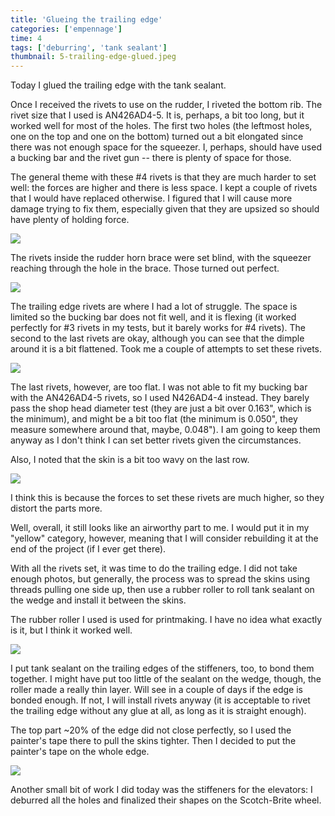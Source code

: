 ```yaml
---
title: 'Glueing the trailing edge'
categories: ['empennage']
time: 4
tags: ['deburring', 'tank sealant']
thumbnail: 5-trailing-edge-glued.jpeg
---
```


Today I glued the trailing edge with the tank sealant.

<!-- more -->

Once I received the rivets to use on the rudder, I riveted the bottom rib. The rivet size that I used is AN426AD4-5. It is, perhaps, a bit too long, but it worked well for most of the holes. The first two holes (the leftmost holes, one on the top and one on the bottom) turned out a bit elongated since there was not enough space for the squeezer. I, perhaps, should have used a bucking bar and the rivet gun -- there is plenty of space for those.

The general theme with these #4 rivets is that they are much harder to set well: the forces are higher and there is less space. I kept a couple of rivets that I would have replaced otherwise. I figured that I will cause more damage trying to fix them, especially given that they are upsized so should have plenty of holding force.

![](0-ad4-rivets-set.jpeg)

The rivets inside the rudder horn brace were set blind, with the squeezer reaching through the hole in the brace. Those turned out perfect.

![](1-hidden-rivets.jpeg)

The trailing edge rivets are where I had a lot of struggle. The space is limited so the bucking bar does not fit well, and it is flexing (it worked perfectly for #3 rivets in my tests, but it barely works for #4 rivets). The second to the last rivets are okay, although you can see that the dimple around it is a bit flattened. Took me a couple of attempts to set these rivets.

![](2-trailing-edge-rivets.jpeg)

The last rivets, however, are too flat. I was not able to fit my bucking bar with the AN426AD4-5 rivets, so I used N426AD4-4 instead. They barely pass the shop head diameter test (they are just a bit over 0.163", which is the minimum), and might be a bit too flat (the minimum is 0.050", they measure somewhere around that, maybe, 0.048"). I am going to keep them anyway as I don't think I can set better rivets given the circumstances.

Also, I noted that the skin is a bit too wavy on the last row.

![](3-skin-is-a-bit-wavy.jpeg)

I think this is because the forces to set these rivets are much higher, so they distort the parts more.

Well, overall, it still looks like an airworthy part to me. I would put it in my "yellow" category, however, meaning that I will consider rebuilding it at the end of the project (if I ever get there).

With all the rivets set, it was time to do the trailing edge. I did not take enough photos, but generally, the process was to spread the skins using threads pulling one side up, then use a rubber roller to roll tank sealant on the wedge and install it between the skins.

The rubber roller I used is used for printmaking. I have no idea what exactly is it, but I think it worked well.

![](4-rubber-roller.jpeg)

I put tank sealant on the trailing edges of the stiffeners, too, to bond them together. I might have put too little of the sealant on the wedge, though, the roller made a really thin layer. Will see in a couple of days if the edge is bonded enough. If not, I will install rivets anyway (it is acceptable to rivet the trailing edge without any glue at all, as long as it is straight enough).

The top part ~20% of the edge did not close perfectly, so I used the painter's tape there to pull the skins tighter. Then I decided to put the painter's tape on the whole edge.

![](5-trailing-edge-glued.jpeg)

Another small bit of work I did today was the stiffeners for the elevators: I deburred all the holes and finalized their shapes on the Scotch-Brite wheel.
